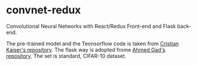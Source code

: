 # convnet-redux
Convolutional Neural Networks with React/Redux Front-end and Flask back-end. 

The pre-trained model and the Teonsorflow code is taken from  [Cristian Kaiser's repository](https://github.com/christiankaiser/cnn-cifar10-example.git ).
The flask way is adopted frome [Ahmed Gad's repository](https://github.com/ahmedfgad/CIFAR10CNNFlask ).
The set is standard, CIFAR-10 dataset.


